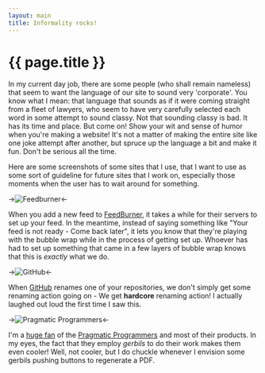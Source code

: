 ```yaml
---
layout: main
title: Informality rocks!
---
```

# {{ page.title }}

In my current day job, there are some people (who shall remain nameless) that seem to want the language of our site to sound very 'corporate'. You know what I mean: that language that sounds as if it were coming straight from a fleet of lawyers, who seem to have very carefully selected each word in some attempt to sound classy. Not that sounding classy is bad. It has its time and place. But come on! Show your wit and sense of humor when you're making a website! It's not a matter of making the entire site like one joke attempt after another, but spruce up the language a bit and make it fun. Don't be serious all the time.

Here are some screenshots of some sites that I use, that I want to use as some sort of guideline for future sites that I work on, especially those moments when the user has to wait around for something.

->![Feedburner](http://img512.imageshack.us/img512/1951/feedburnernewstats.png "Feedburner loves to play with bubble wrap - So do I!")<-

When you add a new feed to [FeedBurner](http://www.feedburner.com/), it takes a while for their servers to set up your feed. In the meantime, instead of saying something like "Your feed is not ready - Come back later", it lets you know that they're playing with the bubble wrap while in the process of getting set up. Whoever has had to set up something that came in a few layers of bubble wrap knows that this is *exactly* what we do.

->![GitHub](http://img31.imageshack.us/img31/2443/githubhardcorerenaming.png "Who doesn't like hardcore???")<-

When [GitHub](http://github.com/) renames one of your repositories, we don't simply get some renaming action going on - We get **hardcore** renaming action! I actually laughed out loud the first time I saw this.

->![Pragmatic Programmers](http://img8.imageshack.us/img8/286/pragmaticprogrammersger.png "No need to call PETA - I'm sure they take great care of their gerbils.")<-

I'm a [huge fan](http://www.dennmart.com/2007/02/13/love-those-pragmatic-guys/) of the [Pragmatic Programmers](http://www.pragprog.com/) and most of their products. In my eyes, the fact that they employ *gerbils* to do their work makes them even cooler! Well, not cooler, but I do chuckle whenever I envision some gerbils pushing buttons to regenerate a PDF.